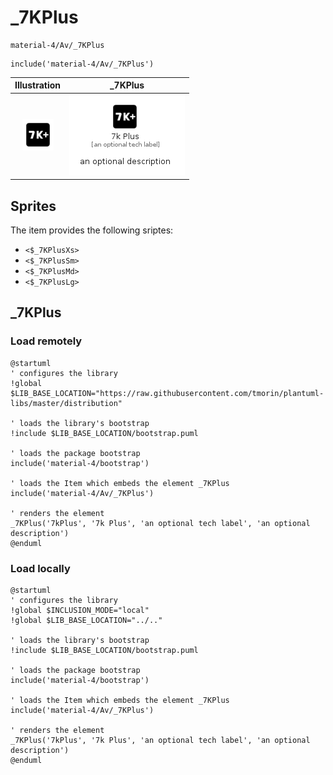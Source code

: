 # _7KPlus


```text
material-4/Av/_7KPlus
```

```text
include('material-4/Av/_7KPlus')
```



| Illustration | _7KPlus |
| :---: | :---: |
| ![illustration for Illustration](../../material-4/Av/_7KPlus.png) | ![illustration for _7KPlus](../../material-4/Av/_7KPlus.Local.png) |



## Sprites
The item provides the following sriptes:

- `<$_7KPlusXs>`
- `<$_7KPlusSm>`
- `<$_7KPlusMd>`
- `<$_7KPlusLg>`





## _7KPlus

### Load remotely
```plantuml
@startuml
' configures the library
!global $LIB_BASE_LOCATION="https://raw.githubusercontent.com/tmorin/plantuml-libs/master/distribution"

' loads the library's bootstrap
!include $LIB_BASE_LOCATION/bootstrap.puml

' loads the package bootstrap
include('material-4/bootstrap')

' loads the Item which embeds the element _7KPlus
include('material-4/Av/_7KPlus')

' renders the element
_7KPlus('7kPlus', '7k Plus', 'an optional tech label', 'an optional description')
@enduml
```

### Load locally
```plantuml
@startuml
' configures the library
!global $INCLUSION_MODE="local"
!global $LIB_BASE_LOCATION="../.."

' loads the library's bootstrap
!include $LIB_BASE_LOCATION/bootstrap.puml

' loads the package bootstrap
include('material-4/bootstrap')

' loads the Item which embeds the element _7KPlus
include('material-4/Av/_7KPlus')

' renders the element
_7KPlus('7kPlus', '7k Plus', 'an optional tech label', 'an optional description')
@enduml
```

